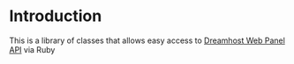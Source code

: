 Introduction
=============

This is a library of classes that allows easy access to [Dreamhost Web Panel API](http://wiki.dreamhost.com/API) via Ruby
